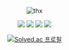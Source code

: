 <div align="center">
  
  ![thx](https://user-images.githubusercontent.com/118851133/236582837-30eccff4-9c5e-4cb1-9135-05d2e7bac079.gif)
  
  <picture>
    <img src="https://img.shields.io/badge/python-3776AB?style=for-the-badge&logo=python&logoColor=white">
  </picture>
  <picture>
    <img src="https://img.shields.io/badge/ros2-22314E?style=for-the-badge&logo=ros&logoColor=white">
  </picture>
  <picture>
    <img src="https://img.shields.io/badge/opencv-5C3EE8?style=for-the-badge&logo=opencv&logoColor=white">
  </picture>
  <picture>
    <img src="https://img.shields.io/badge/pytorch-EE4C2C?style=for-the-badge&logo=pytorch&logoColor=white">
  </picture>
  
  [![Solved.ac
  프로필](http://mazassumnida.wtf/api/mini/generate_badge?boj=journeytodeath)](https://solved.ac/journeytodeath)
  
</div>
